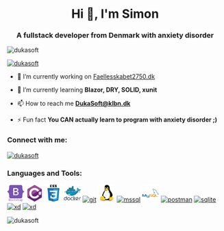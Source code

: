 <h1 align="center">Hi 👋, I'm Simon</h1>
<h3 align="center">A fullstack developer from Denmark with anxiety disorder</h3>

<p align="left"> <img src="https://komarev.com/ghpvc/?username=dukasoft&label=Profile%20views&color=0e75b6&style=flat" alt="dukasoft" /> </p>

<p align="left"> <a href="https://twitter.com/dukasoft" target="blank"><img src="https://img.shields.io/twitter/follow/dukasoft?logo=twitter&style=for-the-badge" alt="dukasoft" /></a> </p>

- 🔭 I’m currently working on [Faellesskabet2750.dk](https://github.com/DukaSoft/Faellesskabet)

- 🌱 I’m currently learning **Blazor, DRY, SOLID, xunit**

- 📫 How to reach me **DukaSoft@klbn.dk**

- ⚡ Fun fact **You CAN actually learn to program with anxiety disorder ;)**

<h3 align="left">Connect with me:</h3>
<p align="left">
<a href="https://twitter.com/dukasoft" target="blank"><img align="center" src="https://raw.githubusercontent.com/rahuldkjain/github-profile-readme-generator/master/src/images/icons/Social/twitter.svg" alt="dukasoft" height="30" width="40" /></a>
</p>

<h3 align="left">Languages and Tools:</h3>
<p align="left"> <a href="https://getbootstrap.com" target="_blank" rel="noreferrer"> <img src="https://raw.githubusercontent.com/devicons/devicon/master/icons/bootstrap/bootstrap-plain-wordmark.svg" alt="bootstrap" width="40" height="40"/></a> <a href="https://www.w3schools.com/cs/" target="_blank" rel="noreferrer"> <img src="https://raw.githubusercontent.com/devicons/devicon/master/icons/csharp/csharp-original.svg" alt="csharp" width="40" height="40"/></a> <a href="https://www.w3schools.com/css/" target="_blank" rel="noreferrer"> <img src="https://raw.githubusercontent.com/devicons/devicon/master/icons/css3/css3-original-wordmark.svg" alt="css3" width="40" height="40"/></a> <a href="https://www.docker.com/" target="_blank" rel="noreferrer"> <img src="https://raw.githubusercontent.com/devicons/devicon/master/icons/docker/docker-original-wordmark.svg" alt="docker" width="40" height="40"/></a> <a href="https://git-scm.com/" target="_blank" rel="noreferrer"> <img src="https://www.vectorlogo.zone/logos/git-scm/git-scm-icon.svg" alt="git" width="40" height="40"/></a> <a href="https://www.linux.org/" target="_blank" rel="noreferrer"> <img src="https://raw.githubusercontent.com/devicons/devicon/master/icons/linux/linux-original.svg" alt="linux" width="40" height="40"/></a> <a href="https://www.microsoft.com/en-us/sql-server" target="_blank" rel="noreferrer"> <img src="https://www.svgrepo.com/show/303229/microsoft-sql-server-logo.svg" alt="mssql" width="40" height="40"/></a> <a href="https://www.mysql.com/" target="_blank" rel="noreferrer"> <img src="https://raw.githubusercontent.com/devicons/devicon/master/icons/mysql/mysql-original-wordmark.svg" alt="mysql" width="40" height="40"/></a> <a href="https://postman.com" target="_blank" rel="noreferrer"> <img src="https://www.vectorlogo.zone/logos/getpostman/getpostman-icon.svg" alt="postman" width="40" height="40"/></a> <a href="https://www.sqlite.org/" target="_blank" rel="noreferrer"> <img src="https://www.vectorlogo.zone/logos/sqlite/sqlite-icon.svg" alt="sqlite" width="40" height="40"/></a> <a href="https://www.adobe.com/products/xd.html" target="_blank" rel="noreferrer"> <img src="https://cdn.worldvectorlogo.com/logos/adobe-xd.svg" alt="xd" width="40" height="40"/></a> <a href="https://dotnet.microsoft.com/en-us/apps/aspnet/web-apps/blazor" target="_blank" rel="noreferrer"> <img src="https://devblogs.microsoft.com/dotnet/wp-content/uploads/sites/16/2019/04/BrandBlazor_nohalo_1000x.png" alt="xd" width="40" height="40"/></a> </p>

<p><img align="center" src="https://github-readme-stats.vercel.app/api/top-langs?username=dukasoft&show_icons=true&locale=en&layout=compact" alt="dukasoft" /></p>


<!--

### Hi there 👋

- 🌱 I’m currently learning DRY & xUnit

## This is my current progress:
![Honest Knowledge](https://user-images.githubusercontent.com/43952666/170996723-681e7d9c-896b-4bc9-b4f7-516d2542c278.png)



**DukaSoft/DukaSoft** is a ✨ _special_ ✨ repository because its `README.md` (this file) appears on your GitHub profile.

Here are some ideas to get you started:

- 🔭 I’m currently working on ...
- 🌱 I’m currently learning ...
- 👯 I’m looking to collaborate on ...
- 🤔 I’m looking for help with ...
- 💬 Ask me about ...
- 📫 How to reach me: ...
- 😄 Pronouns: ...
- ⚡ Fun fact: ...
-->
